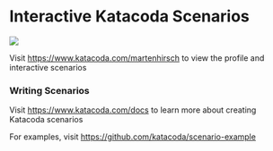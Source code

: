 # Interactive Katacoda Scenarios

[![](http://shields.katacoda.com/katacoda/martenhirsch/count.svg)](https://www.katacoda.com/martenhirsch "Get your profile on Katacoda.com")

Visit https://www.katacoda.com/martenhirsch to view the profile and interactive scenarios

### Writing Scenarios
Visit https://www.katacoda.com/docs to learn more about creating Katacoda scenarios

For examples, visit https://github.com/katacoda/scenario-example
